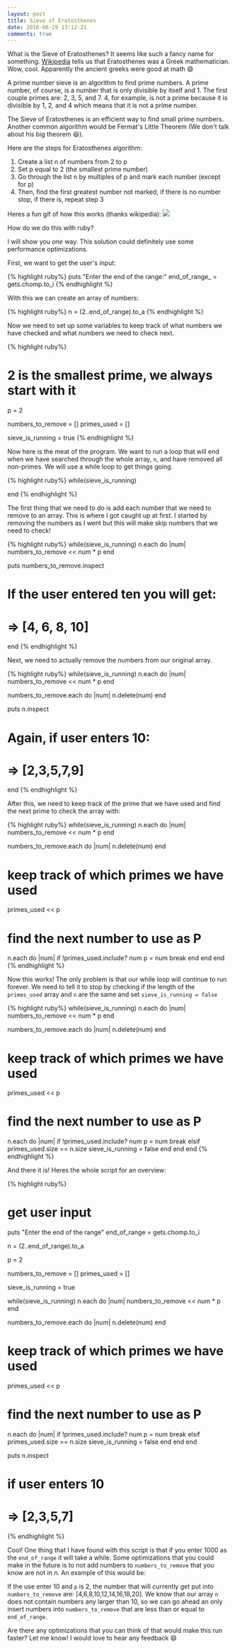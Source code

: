 ```yaml
---
layout: post
title: Sieve of Eratosthenes
date: 2016-06-29 13:12:21
comments: true
---
```


What is the Sieve of Eratosthenes? It seems like such a fancy name for
something. [Wikipedia](https://en.wikipedia.org/wiki/Sieve_of_Eratosthenes)
tells us that Eratosthenes was a Greek mathematician. Wow, cool. Apparently
the ancient greeks were good at math :smile:

A prime number sieve is an algorithm to find prime numbers. A prime number,
of course, is a number that is only divisible by itself and 1. The first couple 
primes are: 2, 3, 5, and 7. 4, for example, is not a prime because it is divisible
by 1, 2, and 4 which means that it is not a prime number. 

The Sieve of Eratosthenes is an efficient way to find small prime numbers. Another 
common algorithm would be Fermat's Little Theorem (We don't talk about his big theorem :laughing:).

Here are the steps for Eratosthenes algorithm:
1. Create a list n of numbers from 2 to p
2. Set p equal to 2 (the smallest prime number)
3. Go through the list n by multiples of p and mark each number (except for p)
4. Then, find the first greatest number not marked, if there is no number stop, 
if there is, repeat step 3

Heres a fun gif of how this works (thanks wikipedia):
![](https://upload.wikimedia.org/wikipedia/commons/b/b9/Sieve_of_Eratosthenes_animation.gif)

How do we do this with ruby?

I will show you _one_ way. This solution could definitely use some performance optimizations.

First, we want to get the user's input: 

{% highlight ruby%}
puts "Enter the end of the range:"
end_of_range_ = gets.chomp.to_i
{% endhighlight %}

With this we can create an array of numbers:

{% highlight ruby%}
n = (2..end_of_range).to_a
{% endhighlight %}

Now we need to set up some variables to keep track of what numbers we have checked
and what numbers we need to check next.

{% highlight ruby%}
# 2 is the smallest prime, we always start with it
p = 2

numbers_to_remove = []
primes_used = []

sieve_is_running = true
{% endhighlight %}

Now here is the meat of the program. We want to run a loop that will end when we have
searched through the whole array, `n`, and have removed all non-primes. We will use a
while loop to get things going.

{% highlight ruby%}
while(sieve_is_running) 

end
{% endhighlight %}

The first thing that we need to do is add each number that we need to remove to an
array. This is where I got caught up at first. I started by removing the numbers as I
went but this will make skip numbers that we need to check!

{% highlight ruby%}
while(sieve_is_running) 
  n.each do |num|
    numbers_to_remove << num * p
  end

  puts numbers_to_remove.inspect
  # If the user entered ten you will get:
  # => [4, 6, 8, 10]
end
{% endhighlight %}

Next, we need to actually remove the numbers from our original array.

{% highlight ruby%}
while(sieve_is_running) 
  n.each do |num|
    numbers_to_remove << num * p
  end

  numbers_to_remove.each do |num|
    n.delete(num)
  end

  puts n.inspect
  # Again, if user enters 10:
  # => [2,3,5,7,9]
end
{% endhighlight %}

After this, we need to keep track of the prime that we have used and find
the next prime to check the array with:

{% highlight ruby%}
while(sieve_is_running) 
  n.each do |num|
    numbers_to_remove << num * p
  end
  
  numbers_to_remove.each do |num|
    n.delete(num)
  end
  # keep track of which primes we have used
  primes_used << p

  # find the next number to use as P
  n.each do |num|
    if !primes_used.include? num
      p = num
      break
    end
  end
end
{% endhighlight %}

Now this works! The only problem is that our while loop will continue to run 
forever. We need to tell it to stop by checking if the length of the `primes_used`
array and `n` are the same and set `sieve_is_running = false`

{% highlight ruby%}
while(sieve_is_running) 
  n.each do |num|
    numbers_to_remove << num * p
  end
  
  numbers_to_remove.each do |num|
    n.delete(num)
  end
  # keep track of which primes we have used
  primes_used << p

  # find the next number to use as P
  n.each do |num|
    if !primes_used.include? num
      p = num
      break
    elsif primes_used.size == n.size
      sieve_is_running = false
    end
  end
end
{% endhighlight %}

And there it is! Heres the whole script for an overview:

{% highlight ruby%}
# get user input
puts "Enter the end of the range"
end_of_range = gets.chomp.to_i

n = (2..end_of_range).to_a

p = 2

numbers_to_remove = []
primes_used = []

sieve_is_running = true

while(sieve_is_running) 
  n.each do |num|
    numbers_to_remove << num * p
  end
  
  numbers_to_remove.each do |num|
    n.delete(num)
  end
  # keep track of which primes we have used
  primes_used << p

  # find the next number to use as P
  n.each do |num|
    if !primes_used.include? num
      p = num
      break
    elsif primes_used.size == n.size
      sieve_is_running = false
    end
  end
end

puts n.inspect
# if user enters 10
# => [2,3,5,7]
{% endhighlight %}

Cool! One thing that I have found with this script is that if you enter 1000 as 
the `end_of_range` it will take a while. Some optimizations that you could make 
in the future is to not add numbers to `numbers_to_remove` that you know are not
in n. An example of this would be:

If the use enter 10 and `p` is 2, the number that will currently get put into 
`numbers_to_remove` are: [4,6,8,10,12,14,16,18,20]. We know that our array `n` 
does not contain numbers any larger than 10, so we can go ahead an only insert
numbers into `numbers_to_remove` that are less than or equal to `end_of_range`.

Are there any optimizations that you can think of that would make this run faster?
Let me know! I would love to hear any feedback :smile: